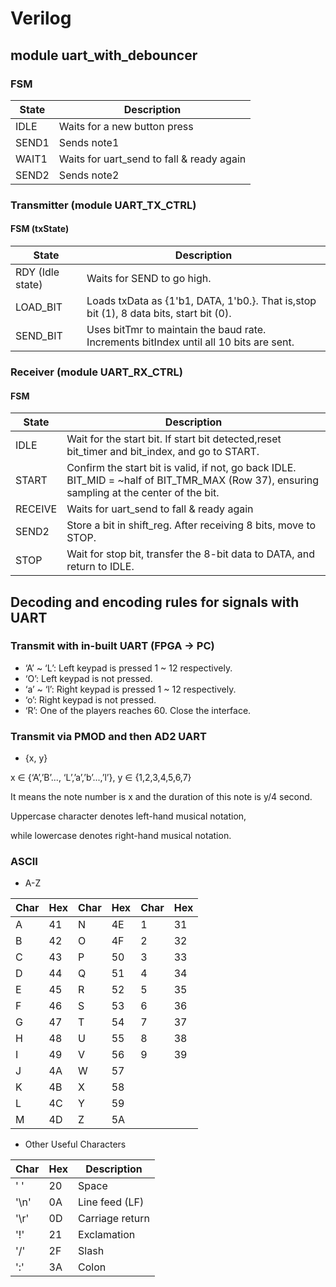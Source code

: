 # Verilog

## module uart_with_debouncer

### FSM
|State | Description |
|------|-----|
|IDLE  | Waits for a new button press |
|SEND1 | Sends note1 |
|WAIT1 | Waits for uart_send to fall & ready again |
|SEND2 | Sends note2 |

###  Transmitter (module UART_TX_CTRL)
#### FSM (txState)
|State | Description |
|------|-----|
|RDY (Idle state)  | Waits for SEND to go high. |
|LOAD_BIT | Loads txData as {1'b1, DATA, 1'b0.}. That is,stop bit (1), 8 data bits, start bit (0).|
|SEND_BIT | Uses bitTmr to maintain the baud rate. Increments bitIndex until all 10 bits are sent. |

### Receiver (module UART_RX_CTRL)
#### FSM 
|State | Description |
|------|-----|
|IDLE  | Wait for the start bit. If start bit detected,reset bit_timer and bit_index, and go to START. |
|START | Confirm the start bit is valid, if not, go back IDLE. BIT_MID = ~half of BIT_TMR_MAX (Row 37), ensuring sampling at the center of the bit. |
|RECEIVE | Waits for uart_send to fall & ready again |
|SEND2 | Store a bit in shift_reg. After receiving 8 bits, move to STOP. |
|STOP |Wait for stop bit, transfer the 8-bit data to DATA, and return to IDLE.|

## Decoding and encoding rules for signals with UART
### Transmit with in-built UART (FPGA -> PC)
- ‘A’ ~ ‘L’: Left keypad is pressed 1 ~ 12 respectively.
- ‘O’: Left keypad is not pressed.
- ‘a’ ~ ‘l’: Right keypad is pressed 1 ~ 12 respectively.
- ‘o’: Right keypad is not pressed.
- ‘R’: One of the players reaches 60. Close the interface.

### Transmit via PMOD and then AD2 UART
- {x, y}

x ∈ {‘A’,’B’..., ‘L’,’a’,’b’...,’l’}, y ∈ {1,2,3,4,5,6,7}

It means the note number is x and the duration of this note is y/4 second.

Uppercase character denotes left-hand musical notation, 

while lowercase denotes right-hand musical notation.

### ASCII

- A-Z

| Char | Hex | Char | Hex | Char | Hex |
|------|-----|------|-----|------|-----|
| A    | 41  | N    | 4E  | 1    | 31  | 
| B    | 42  | O    | 4F  | 2    | 32  |
| C    | 43  | P    | 50  | 3    | 33  | 
| D    | 44  | Q    | 51  | 4    | 34  |
| E    | 45  | R    | 52  | 5    | 35  | 
| F    | 46  | S    | 53  | 6    | 36  | 
| G    | 47  | T    | 54  | 7    | 37  | 
| H    | 48  | U    | 55  | 8    | 38  | 
| I    | 49  | V    | 56  | 9    | 39  | 
| J    | 4A  | W    | 57  |      |     | 
| K    | 4B  | X    | 58  |      |     | 
| L    | 4C  | Y    | 59  |      |     | 
| M    | 4D  | Z    | 5A  |      |     | 

- Other Useful Characters

| Char | Hex | Description         |
|------|-----|---------------------|
| ' '  | 20  | Space               |
| '\n' | 0A  | Line feed (LF)      |
| '\r' | 0D  | Carriage return     |
| '!'  | 21  | Exclamation         |
| '/'  | 2F  | Slash               |
| ':'  | 3A  | Colon               |
